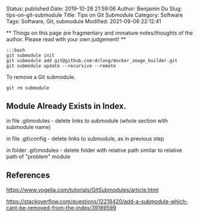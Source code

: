 Status: published
Date: 2019-10-28 21:59:06
Author: Benjamin Du
Slug: tips-on-git-submodule
Title: Tips on Git Submodule
Category: Software
Tags: Software, Git, submodule
Modified: 2021-09-06 22:12:41

**
Things on this page are fragmentary and immature notes/thoughts of the author.
Please read with your own judgement!
**



    :::bash
    git submodule init
    git submodule add git@github.com:dclong/docker_image_builder.git
    git submodule update --recursive --remote

To remove a Git submodule.

    git rm submodule

## Module Already Exists in Index.

in file .gitmodules - delete links to submodule (whole section with submodule name)

in file .git\config - delete links to submodule, as in previous step

in folder .git\modules - delete folder with relative path similar to relative path of "problem" module

## References 

https://www.vogella.com/tutorials/GitSubmodules/article.html

https://stackoverflow.com/questions/12218420/add-a-submodule-which-cant-be-removed-from-the-index/39189599